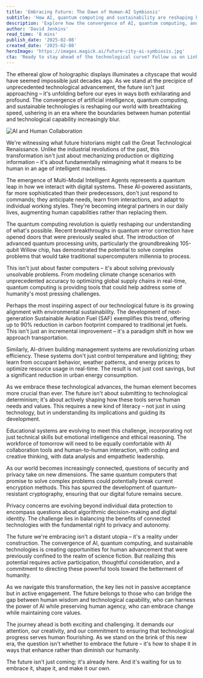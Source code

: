 ```yaml
---
title: 'Embracing Future: The Dawn of Human-AI Symbiosis'
subtitle: 'How AI, quantum computing and sustainability are reshaping human potential'
description: 'Explore how the convergence of AI, quantum computing, and sustainable technologies is reshaping our world. This transformation isn't just about mechanizing production or digitizing information – it's about fundamentally reimagining what it means to be human in an age of intelligent machines.'
author: 'David Jenkins'
read_time: '8 mins'
publish_date: '2025-02-08'
created_date: '2025-02-08'
heroImage: 'https://images.magick.ai/future-city-ai-symbiosis.jpg'
cta: 'Ready to stay ahead of the technological curve? Follow us on LinkedIn for daily insights into the future of human-AI symbiosis and join a community of forward-thinking professionals shaping tomorrow's world.'
---
```


The ethereal glow of holographic displays illuminates a cityscape that would have seemed impossible just decades ago. As we stand at the precipice of unprecedented technological advancement, the future isn't just approaching – it's unfolding before our eyes in ways both exhilarating and profound. The convergence of artificial intelligence, quantum computing, and sustainable technologies is reshaping our world with breathtaking speed, ushering in an era where the boundaries between human potential and technological capability increasingly blur.

![AI and Human Collaboration](https://i.magick.ai/PIXE/1739001472055_magick_img.webp)

We're witnessing what future historians might call the Great Technological Renaissance. Unlike the industrial revolutions of the past, this transformation isn't just about mechanizing production or digitizing information – it's about fundamentally reimagining what it means to be human in an age of intelligent machines.

The emergence of Multi-Modal Intelligent Agents represents a quantum leap in how we interact with digital systems. These AI-powered assistants, far more sophisticated than their predecessors, don't just respond to commands; they anticipate needs, learn from interactions, and adapt to individual working styles. They're becoming integral partners in our daily lives, augmenting human capabilities rather than replacing them.

The quantum computing revolution is quietly reshaping our understanding of what's possible. Recent breakthroughs in quantum error correction have opened doors that were previously sealed shut. The introduction of advanced quantum processing units, particularly the groundbreaking 105-qubit Willow chip, has demonstrated the potential to solve complex problems that would take traditional supercomputers millennia to process.

This isn't just about faster computers – it's about solving previously unsolvable problems. From modeling climate change scenarios with unprecedented accuracy to optimizing global supply chains in real-time, quantum computing is providing tools that could help address some of humanity's most pressing challenges.

Perhaps the most inspiring aspect of our technological future is its growing alignment with environmental sustainability. The development of next-generation Sustainable Aviation Fuel (SAF) exemplifies this trend, offering up to 90% reduction in carbon footprint compared to traditional jet fuels. This isn't just an incremental improvement – it's a paradigm shift in how we approach transportation.

Similarly, AI-driven building management systems are revolutionizing urban efficiency. These systems don't just control temperature and lighting; they learn from occupant behavior, weather patterns, and energy prices to optimize resource usage in real-time. The result is not just cost savings, but a significant reduction in urban energy consumption.

As we embrace these technological advances, the human element becomes more crucial than ever. The future isn't about submitting to technological determinism; it's about actively shaping how these tools serve human needs and values. This requires a new kind of literacy – not just in using technology, but in understanding its implications and guiding its development.

Educational systems are evolving to meet this challenge, incorporating not just technical skills but emotional intelligence and ethical reasoning. The workforce of tomorrow will need to be equally comfortable with AI collaboration tools and human-to-human interaction, with coding and creative thinking, with data analysis and empathetic leadership.

As our world becomes increasingly connected, questions of security and privacy take on new dimensions. The same quantum computers that promise to solve complex problems could potentially break current encryption methods. This has spurred the development of quantum-resistant cryptography, ensuring that our digital future remains secure.

Privacy concerns are evolving beyond individual data protection to encompass questions about algorithmic decision-making and digital identity. The challenge lies in balancing the benefits of connected technologies with the fundamental right to privacy and autonomy.

The future we're embracing isn't a distant utopia – it's a reality under construction. The convergence of AI, quantum computing, and sustainable technologies is creating opportunities for human advancement that were previously confined to the realm of science fiction. But realizing this potential requires active participation, thoughtful consideration, and a commitment to directing these powerful tools toward the betterment of humanity.

As we navigate this transformation, the key lies not in passive acceptance but in active engagement. The future belongs to those who can bridge the gap between human wisdom and technological capability, who can harness the power of AI while preserving human agency, who can embrace change while maintaining core values.

The journey ahead is both exciting and challenging. It demands our attention, our creativity, and our commitment to ensuring that technological progress serves human flourishing. As we stand on the brink of this new era, the question isn't whether to embrace the future – it's how to shape it in ways that enhance rather than diminish our humanity.

The future isn't just coming; it's already here. And it's waiting for us to embrace it, shape it, and make it our own.